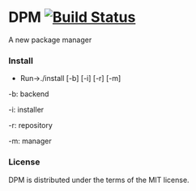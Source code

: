 # DPM [![Build Status](https://travis-ci.org/dpmtools/dpm.svg?branch=unstable)](https://travis-ci.org/dpmtools/dpm)
A new package manager

### Install
* Run->./install [-b] [-i] [-r] [-m]

-b: backend

-i: installer

-r: repository

-m: manager

### License
DPM is distributed under the terms of the MIT license.

